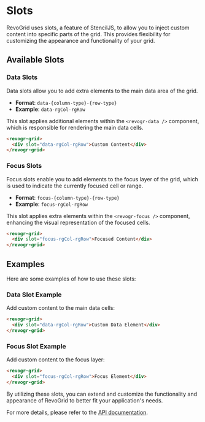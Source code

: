 # Slots

RevoGrid uses slots, a feature of StencilJS, to allow you to inject custom content into specific parts of the grid. This provides flexibility for customizing the appearance and functionality of your grid.

## Available Slots

### Data Slots

Data slots allow you to add extra elements to the main data area of the grid.

- **Format**: `data-{column-type}-{row-type}`
- **Example**: `data-rgCol-rgRow`

This slot applies additional elements within the `<revogr-data />` component, which is responsible for rendering the main data cells.

```html
<revogr-grid>
  <div slot="data-rgCol-rgRow">Custom Content</div>
</revogr-grid>
```

### Focus Slots

Focus slots enable you to add elements to the focus layer of the grid, which is used to indicate the currently focused cell or range.

- **Format**: `focus-{column-type}-{row-type}`
- **Example**: `focus-rgCol-rgRow`

This slot applies extra elements within the `<revogr-focus />` component, enhancing the visual representation of the focused cells.

```html
<revogr-grid>
  <div slot="focus-rgCol-rgRow">Focused Content</div>
</revogr-grid>
```

## Examples

Here are some examples of how to use these slots:

### Data Slot Example

Add custom content to the main data cells:

```html
<revogr-grid>
  <div slot="data-rgCol-rgRow">Custom Data Element</div>
</revogr-grid>
```

### Focus Slot Example

Add custom content to the focus layer:

```html
<revogr-grid>
  <div slot="focus-rgCol-rgRow">Focus Element</div>
</revogr-grid>
```

By utilizing these slots, you can extend and customize the functionality and appearance of RevoGrid to better fit your application's needs.

For more details, please refer to the [API documentation](./api/revoGrid).
